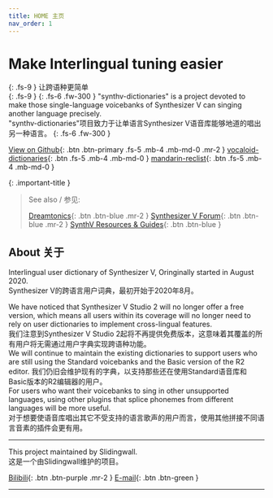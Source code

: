 ```yaml
---
title: HOME 主页
nav_order: 1
---
```


# Make Interlingual tuning easier  
{: .fs-9 }
让跨语种更简单  
{: .fs-9 }
{: .fs-6 .fw-300 } 
"synthv-dictionaries" is a project devoted to make those single-language voicebanks of Synthesizer V can singing another language precisely.  
"synthv-dictionaries"项目致力于让单语言Synthesizer V语音库能够地道的唱出另一种语言。 
{: .fs-6 .fw-300 } 

[View on Github](https://github.com/Slidingwall/synthv-dictionaries/){: .btn .btn-primary .fs-5 .mb-4 .mb-md-0 .mr-2 }  [vocaloid-dictionaries](/vocaloid-dictionaries/){: .btn .fs-5 .mb-4 .mb-md-0 }    [mandarin-reclist](/mandarin-reclist/){: .btn .fs-5 .mb-4 .mb-md-0 }  

{: .important-title }
> See also / 参见: 
> 
> [Dreamtonics](https://dreamtonics.com/){: .btn .btn-blue .mr-2 } [Synthesizer V Forum](https://forum.synthesizerv.com/){: .btn .btn-blue .mr-2 } [SynthV Resources & Guides](https://synthv.info/){: .btn .btn-blue }



## About 关于

Interlingual user dictionary of Synthesizer V, Oringinally started in August 2020.  
Synthesizer V的跨语言用户词典，最初开始于2020年8月。  

We have noticed that Synthesizer V Studio 2 will no longer offer a free version, which means all users within its coverage will no longer need to rely on user dictionaries to implement cross-lingual features.   
我们注意到Synthesizer V Studio 2起将不再提供免费版本，这意味着其覆盖的所有用户将无需通过用户字典实现跨语种功能。  
We will continue to maintain the existing dictionaries to support users who are still using the Standard voicebanks and the Basic version of the R2 editor.
我们仍旧会维护现有的字典，以支持那些还在使用Standard语音库和Basic版本的R2编辑器的用户。  
For users who want their voicebanks to sing in other unsupported languages, using other plugins that splice phonemes from different languages will be more useful.  
对于想要使语音库唱出其它不受支持的语言歌声的用户而言，使用其他拼接不同语言音素的插件会更有用。  



---

This project maintained by Slidingwall.  
这是一个由Slidingwall维护的项目。

[Bilibili](https://space.bilibili.com/141232009){: .btn .btn-purple .mr-2 }  [E-mail](mailto:slidingwall@outlook.com){: .btn .btn-green }

---
